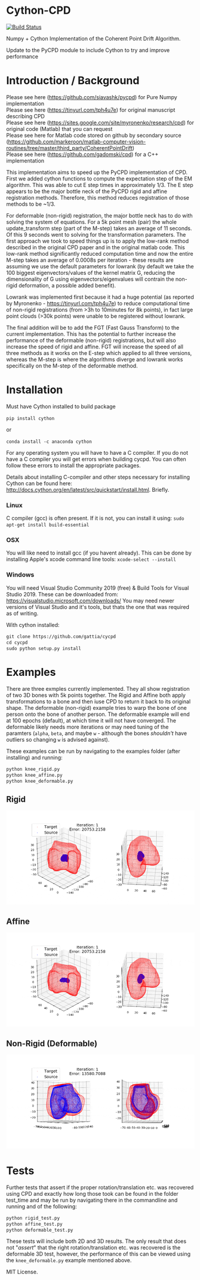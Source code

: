 # Cython-CPD
[![Build Status](https://travis-ci.com/gattia/cycpd.svg?branch=master)](https://travis-ci.com/gattia/cycpd)

Numpy + Cython Implementation of the Coherent Point Drift Algorithm.

Update to the PyCPD module to include Cython to try and improve performance 

# Introduction / Background

Please see here (https://github.com/siavashk/pycpd) for Pure Numpy implementation <br>
Please see here (https://tinyurl.com/tph4u7e) for original manuscript describing CPD <br>
Please see here (https://sites.google.com/site/myronenko/research/cpd) for original code (Matlab) that you can request <br>
Please see here for Matlab code stored on github by secondary source (https://github.com/markeroon/matlab-computer-vision-routines/tree/master/third_party/CoherentPointDrift)<br>
Please see here (https://github.com/gadomski/cpd) for a C++ implementation<br>


This implementation aims to speed up the PyCPD implementation of CPD. First we added cython functions to compute the expectation step of the EM algorithm. This was able to cut E step times in approximately 1/3. The E step appears to be the major bottle neck of the PyCPD rigid and affine registration methods. Therefore, this method reduces registration of those methods to be ~1/3.

For deformable (non-rigid) registration, the major bottle neck has to do with solving the system of equations. For a 5k point mesh (pair) the whole update_transform step (part of the M-step) takes an average of 11 seconds. Of this 9 seconds went to solving for the transformation parameters. The first approach we took to speed things up is to apply the low-rank method described in the original CPD paper and in the original matlab code. This low-rank method significantly reduced computation time and now the entire M-step takes an average of 0.0008s per iteration - these results are assuming we use the default parameters for lowrank (by default we take the 100 biggest eigenvectors/values of the kernel matrix G, reducing the dimensionality of G using eigenvectors/eigenvalues will contrain the non-rigid deformation, a possible added benefit).

Lowrank was implemented first because it had a huge potential (as reported by Myronenko - https://tinyurl.com/tph4u7e) to reduce computational time of non-rigid registrations (from >3h to 10minutes for 8k points), in fact large point clouds (>30k points) were unable to be registered without lowrank. 

The final addition will be to add the FGT (Fast Gauss Transform) to the current implementation. This has the potential to further increase the performance of the deformable (non-rigid) registrations, but will also increase the speed of rigid and affine. FGT will increase the speed of all three methods as it works on the E-step which applied to all three versions, whereas the M-step is where the algorithms diverge and lowrank works specifically on the M-step of the deformable method. 

# Installation


Must have Cython installed to build package

`pip install cython`

or

`conda install -c anaconda cython`

For any operating system you will have to have a C compiler. If you do not have a C compiler you will get errors when building cycpd. You can often follow these errors to install the appropriate packages. 

Details about installing C-compiler and other steps necessary for installing Cython can be found here: http://docs.cython.org/en/latest/src/quickstart/install.html. Briefly. 

### Linux 
C compiler (gcc) is often present. If it is not, you can install it using: 
`sudo apt-get install build-essential`

### OSX
You will like need to install gcc (if you havent already). This can be done by installing Apple's xcode command line tools:
`xcode-select --install`

### Windows
You will need Visual Studio Community 2019 (free) & Build Tools for Visual Studio 2019. 
These can be downloaded from: https://visualstudio.microsoft.com/downloads/
You may need newer versions of Visual Studio and it's tools, but thats the one that was required as of writing. 


With cython installed:

```
git clone https://github.com/gattia/cycpd
cd cycpd
sudo python setup.py install
```


# Examples

There are three exmples currently implemented. They all show registration of two 3D bones with 5k points together. The Rigid and Affine both apply transformations to a bone and then iuse CPD to return it back to its original shape. The deformable (non-rigid) example tries to warp the bone of one person onto the bone of another person. The deformable example will end at 100 epochs (default), at which time it will not have converged. The deformable likely needs more iterations or may need tuning of the paramters (`alpha`, `beta`, and maybe `w` - although the bones *shouldn't* have outliers so changing `w` is advised against). 

These examples can be run by navigating to the examples folder (after installing) and running: 

```
python knee_rigid.py
python knee_affine.py
python knee_deformable.py
```

## Rigid
![](/gifs/Rigid_knee.gif)


## Affine
![](/gifs/Affine_knee.gif)


## Non-Rigid (Deformable)
![](/gifs/Deformable_knee.gif)


# Tests
Further tests that assert if the proper rotation/translation etc. was recovered using CPD and exactly how long those took can be found in the folder test_time and may be run by navigating there in the commandline and running and of the following:

```
python rigid_test.py
python affine_test.py
python deformable_test.py
```

These tests will include both 2D and 3D results. The only result that does not "*assert*" that the right rotation/translation etc. was recovered is the deformable 3D test, however, the performance of this can be viewed using the `knee_deformable.py` example mentioned above. 



MIT License.

